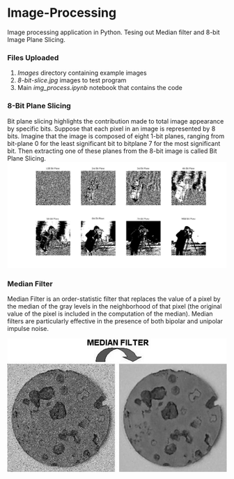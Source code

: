 # Image-Processing
Image processing application in Python. Tesing out Median filter and 8-bit Image Plane Slicing. 

### Files Uploaded
1. *Images* directory containing example images
2. *8-bit-slice.jpg* images to test program
3. Main *img_process.ipynb* notebook that contains the code

### 8-Bit Plane Slicing
Bit plane slicing highlights the contribution made to total image appearance by specific bits. Suppose that each pixel in an image is represented by 8 bits. Imagine that the image is composed of eight 1-bit planes, ranging from bit-plane 0 for the least significant bit to bitplane 7 for the most significant bit. Then extracting one of these planes from the 8-bit image is called Bit Plane Slicing.
![8-Bit Plane Slicing](/Images/bit_plane.jpg)

### Median Filter
Median Filter is an order-statistic filter that replaces the value of a pixel by the median of the gray levels in the neighborhood of that pixel (the original value of the pixel is included in the computation of the median). Median filters are particularly effective in the presence of both bipolar and unipolar impulse noise.

![Median Filter](/Images/median_filter.jpg)


